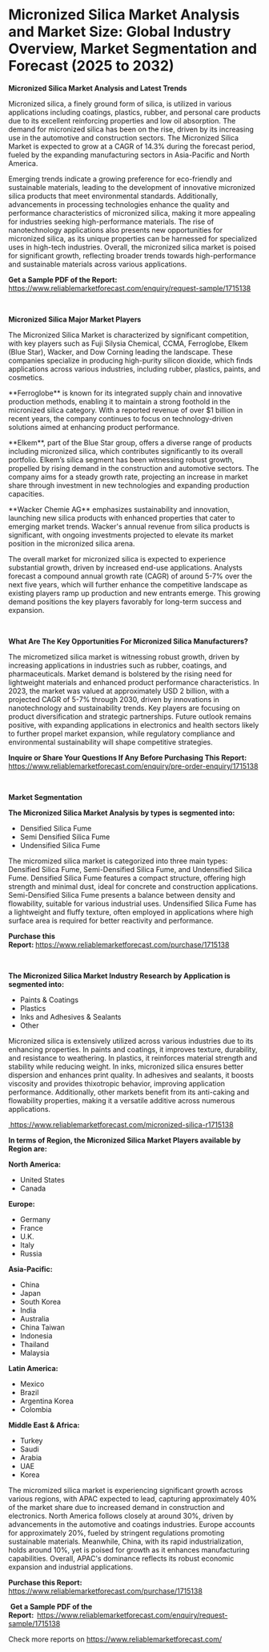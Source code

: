 <p><h1>Micronized Silica Market Analysis and Market Size: Global Industry Overview, Market Segmentation and Forecast (2025 to 2032)</h1></p><p><strong>Micronized Silica Market Analysis and Latest Trends</strong></p>
<p><p>Micronized silica, a finely ground form of silica, is utilized in various applications including coatings, plastics, rubber, and personal care products due to its excellent reinforcing properties and low oil absorption. The demand for micronized silica has been on the rise, driven by its increasing use in the automotive and construction sectors. The Micronized Silica Market is expected to grow at a CAGR of 14.3% during the forecast period, fueled by the expanding manufacturing sectors in Asia-Pacific and North America.</p><p>Emerging trends indicate a growing preference for eco-friendly and sustainable materials, leading to the development of innovative micronized silica products that meet environmental standards. Additionally, advancements in processing technologies enhance the quality and performance characteristics of micronized silica, making it more appealing for industries seeking high-performance materials. The rise of nanotechnology applications also presents new opportunities for micronized silica, as its unique properties can be harnessed for specialized uses in high-tech industries. Overall, the micronized silica market is poised for significant growth, reflecting broader trends towards high-performance and sustainable materials across various applications.</p></p>
<p><strong>Get a Sample PDF of the Report:&nbsp;</strong> <a href="https://www.reliablemarketforecast.com/enquiry/request-sample/1715138?utm_campaign=1885&utm_medium=2&utm_source=Github&utm_content=ia&utm_term=11012025&utm_id=micronized-silica">https://www.reliablemarketforecast.com/enquiry/request-sample/1715138</a></p>
<p>&nbsp;</p>
<p><strong>Micronized Silica Major Market Players</strong></p>
<p><p>The Micronized Silica Market is characterized by significant competition, with key players such as Fuji Silysia Chemical, CCMA, Ferroglobe, Elkem (Blue Star), Wacker, and Dow Corning leading the landscape. These companies specialize in producing high-purity silicon dioxide, which finds applications across various industries, including rubber, plastics, paints, and cosmetics.</p><p>**Ferroglobe** is known for its integrated supply chain and innovative production methods, enabling it to maintain a strong foothold in the micronized silica category. With a reported revenue of over $1 billion in recent years, the company continues to focus on technology-driven solutions aimed at enhancing product performance.</p><p>**Elkem**, part of the Blue Star group, offers a diverse range of products including micronized silica, which contributes significantly to its overall portfolio. Elkem’s silica segment has been witnessing robust growth, propelled by rising demand in the construction and automotive sectors. The company aims for a steady growth rate, projecting an increase in market share through investment in new technologies and expanding production capacities.</p><p>**Wacker Chemie AG** emphasizes sustainability and innovation, launching new silica products with enhanced properties that cater to emerging market trends. Wacker's annual revenue from silica products is significant, with ongoing investments projected to elevate its market position in the micronized silica arena.</p><p>The overall market for micronized silica is expected to experience substantial growth, driven by increased end-use applications. Analysts forecast a compound annual growth rate (CAGR) of around 5-7% over the next five years, which will further enhance the competitive landscape as existing players ramp up production and new entrants emerge. This growing demand positions the key players favorably for long-term success and expansion.</p></p>
<p>&nbsp;</p>
<p><strong>What Are The Key Opportunities For Micronized Silica Manufacturers?</strong></p>
<p><p>The micrometized silica market is witnessing robust growth, driven by increasing applications in industries such as rubber, coatings, and pharmaceuticals. Market demand is bolstered by the rising need for lightweight materials and enhanced product performance characteristics. In 2023, the market was valued at approximately USD 2 billion, with a projected CAGR of 5-7% through 2030, driven by innovations in nanotechnology and sustainability trends. Key players are focusing on product diversification and strategic partnerships. Future outlook remains positive, with expanding applications in electronics and health sectors likely to further propel market expansion, while regulatory compliance and environmental sustainability will shape competitive strategies.</p></p>
<p><strong>Inquire or Share Your Questions If Any Before Purchasing This Report:</strong> <a href="https://www.reliablemarketforecast.com/enquiry/pre-order-enquiry/1715138?utm_campaign=1885&utm_medium=2&utm_source=Github&utm_content=ia&utm_term=11012025&utm_id=micronized-silica">https://www.reliablemarketforecast.com/enquiry/pre-order-enquiry/1715138</a></p>
<p>&nbsp;</p>
<p><strong>Market Segmentation</strong></p>
<p><strong>The Micronized Silica Market Analysis by types is segmented into:</strong></p>
<p><ul><li>Densified Silica Fume</li><li>Semi Densified Silica Fume</li><li>Undensified Silica Fume</li></ul></p>
<p><p>The micromized silica market is categorized into three main types: Densified Silica Fume, Semi-Densified Silica Fume, and Undensified Silica Fume. Densified Silica Fume features a compact structure, offering high strength and minimal dust, ideal for concrete and construction applications. Semi-Densified Silica Fume presents a balance between density and flowability, suitable for various industrial uses. Undensified Silica Fume has a lightweight and fluffy texture, often employed in applications where high surface area is required for better reactivity and performance.</p></p>
<p><strong>Purchase this Report:&nbsp;</strong><a href="https://www.reliablemarketforecast.com/purchase/1715138?utm_campaign=1885&utm_medium=2&utm_source=Github&utm_content=ia&utm_term=11012025&utm_id=micronized-silica">https://www.reliablemarketforecast.com/purchase/1715138</a></p>
<p>&nbsp;</p>
<p><strong>The Micronized Silica Market Industry Research by Application is segmented into:</strong></p>
<p><ul><li>Paints & Coatings</li><li>Plastics</li><li>Inks and Adhesives & Sealants</li><li>Other</li></ul></p>
<p><p>Micronized silica is extensively utilized across various industries due to its enhancing properties. In paints and coatings, it improves texture, durability, and resistance to weathering. In plastics, it reinforces material strength and stability while reducing weight. In inks, micronized silica ensures better dispersion and enhances print quality. In adhesives and sealants, it boosts viscosity and provides thixotropic behavior, improving application performance. Additionally, other markets benefit from its anti-caking and flowability properties, making it a versatile additive across numerous applications.</p></p>
<p><a href="https://www.reliablemarketforecast.com/micronized-silica-r1715138?utm_campaign=1885&utm_medium=2&utm_source=Github&utm_content=ia&utm_term=11012025&utm_id=micronized-silica">&nbsp;https://www.reliablemarketforecast.com/micronized-silica-r1715138</a></p>
<p><strong>In terms of Region, the Micronized Silica Market Players available by Region are:</strong></p>
<p>
    <p> <strong> North America: </strong>
        <ul>
            <li>United States</li>
            <li>Canada</li>
        </ul>
        </p> 
    <p> <strong> Europe: </strong>
        <ul>
            <li>Germany</li>
            <li>France</li>
            <li>U.K.</li>
            <li>Italy</li>
            <li>Russia</li>
        </ul>
        </p> 
    <p> <strong> Asia-Pacific: </strong>
        <ul>
            <li>China</li>
            <li>Japan</li>
            <li>South Korea</li>
            <li>India</li>
            <li>Australia</li>
            <li>China Taiwan</li>
            <li>Indonesia</li>
            <li>Thailand</li>
            <li>Malaysia</li>
        </ul>
        </p> 
    <p> <strong> Latin America: </strong>
        <ul>
            <li>Mexico</li>
            <li>Brazil</li>
            <li>Argentina Korea</li>
            <li>Colombia</li>
        </ul>
        </p> 
    <p> <strong> Middle East & Africa: </strong>
        <ul>
            <li>Turkey</li>
            <li>Saudi</li>
            <li>Arabia</li>
            <li>UAE</li>
            <li>Korea</li>
        </ul>
    </p>
    </p>
<p><p>The micromized silica market is experiencing significant growth across various regions, with APAC expected to lead, capturing approximately 40% of the market share due to increased demand in construction and electronics. North America follows closely at around 30%, driven by advancements in the automotive and coatings industries. Europe accounts for approximately 20%, fueled by stringent regulations promoting sustainable materials. Meanwhile, China, with its rapid industrialization, holds around 10%, yet is poised for growth as it enhances manufacturing capabilities. Overall, APAC's dominance reflects its robust economic expansion and industrial applications.</p></p>
<p><strong>Purchase this Report: </strong><a href="https://www.reliablemarketforecast.com/purchase/1715138?utm_campaign=1885&utm_medium=2&utm_source=Github&utm_content=ia&utm_term=11012025&utm_id=micronized-silica">https://www.reliablemarketforecast.com/purchase/1715138</a></p>
<p>&nbsp;<strong>Get a Sample PDF of the Report:&nbsp;&nbsp;</strong><a href="https://www.reliablemarketforecast.com/enquiry/request-sample/1715138?utm_campaign=1885&utm_medium=2&utm_source=Github&utm_content=ia&utm_term=11012025&utm_id=micronized-silica">https://www.reliablemarketforecast.com/enquiry/request-sample/1715138</a></p>
<p><strong></strong></p>
<p>Check more reports on <a href="https://www.reliablemarketforecast.com/?utm_campaign=1885&utm_medium=2&utm_source=Github&utm_content=ia&utm_term=11012025&utm_id=micronized-silica">https://www.reliablemarketforecast.com/</a></p>